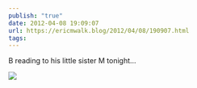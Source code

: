 ```yaml
---
publish: "true"
date: 2012-04-08 19:09:07
url: https://ericmwalk.blog/2012/04/08/190907.html
tags: 
---
```


B reading to his little sister M tonight...

![](https://ericmwalk.blog/uploads/2022/4205c952bf.jpg)